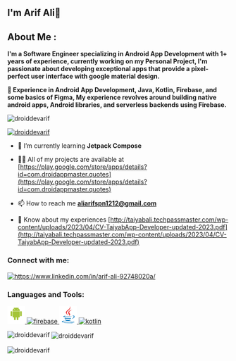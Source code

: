 ## I'm Arif Ali👋

## About Me :
<p><strong>I'm a Software Engineer specializing in Android App Development with 1+ years of experience, currently working on my Personal Project, I'm passionate about developing exceptional apps that provide a pixel-perfect user interface with google material design. </strong></p>
<p><strong>💫 Experience in Android App Development, Java, Kotlin, Firebase, and some basics of Figma, My experience revolves around building native android apps, Android libraries, and serverless backends using Firebase.</strong></p>


<p align="left"> <img src="https://komarev.com/ghpvc/?username=droiddevarif&label=Profile%20views&color=0e75b6&style=flat" alt="droiddevarif" /> </p>

<p align="left"> <a href="https://github.com/ryo-ma/github-profile-trophy"><img src="https://github-profile-trophy.vercel.app/?username=droiddevarif" alt="droiddevarif" /></a> </p>

- 🌱 I’m currently learning **Jetpack Compose**

- 👨‍💻 All of my projects are available at [https://play.google.com/store/apps/details?id=com.droidappmaster.quotes](https://play.google.com/store/apps/details?id=com.droidappmaster.quotes)

- 📫 How to reach me **aliarifspn1212@gmail.com**

- 📄 Know about my experiences [http://taiyabali.techpassmaster.com/wp-content/uploads/2023/04/CV-TaiyabApp-Developer-updated-2023.pdf](http://taiyabali.techpassmaster.com/wp-content/uploads/2023/04/CV-TaiyabApp-Developer-updated-2023.pdf)

<h3 align="left">Connect with me:</h3>
<p align="left">
<a href="https://linkedin.com/in/https://www.linkedin.com/in/arif-ali-92748020a/" target="blank"><img align="center" src="https://raw.githubusercontent.com/rahuldkjain/github-profile-readme-generator/master/src/images/icons/Social/linked-in-alt.svg" alt="https://www.linkedin.com/in/arif-ali-92748020a/" height="30" width="40" /></a>
</p>

<h3 align="left">Languages and Tools:</h3>
<p align="left"> <a href="https://developer.android.com" target="_blank" rel="noreferrer"> <img src="https://raw.githubusercontent.com/devicons/devicon/master/icons/android/android-original-wordmark.svg" alt="android" width="40" height="40"/> </a> <a href="https://firebase.google.com/" target="_blank" rel="noreferrer"> <img src="https://www.vectorlogo.zone/logos/firebase/firebase-icon.svg" alt="firebase" width="40" height="40"/> </a> <a href="https://www.java.com" target="_blank" rel="noreferrer"> <img src="https://raw.githubusercontent.com/devicons/devicon/master/icons/java/java-original.svg" alt="java" width="40" height="40"/> </a> <a href="https://kotlinlang.org" target="_blank" rel="noreferrer"> <img src="https://www.vectorlogo.zone/logos/kotlinlang/kotlinlang-icon.svg" alt="kotlin" width="40" height="40"/> </a> </p>

<p><img align="left" src="https://github-readme-stats.vercel.app/api/top-langs?username=droiddevarif&show_icons=true&locale=en&layout=compact" alt="droiddevarif" /></p>

<p>&nbsp;<img align="center" src="https://github-readme-stats.vercel.app/api?username=droiddevarif&show_icons=true&locale=en" alt="droiddevarif" /></p>

<p><img align="center" src="https://github-readme-streak-stats.herokuapp.com/?user=droiddevarif&" alt="droiddevarif" /></p>
